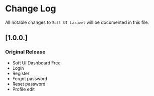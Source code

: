 # Change Log

All notable changes to `Soft UI Laravel` will be documented in this file.
## [1.0.0.]
### Original Release
- Soft UI Dashboard Free
- Login
- Register
- Forgot password
- Reset password
- Profile edit
